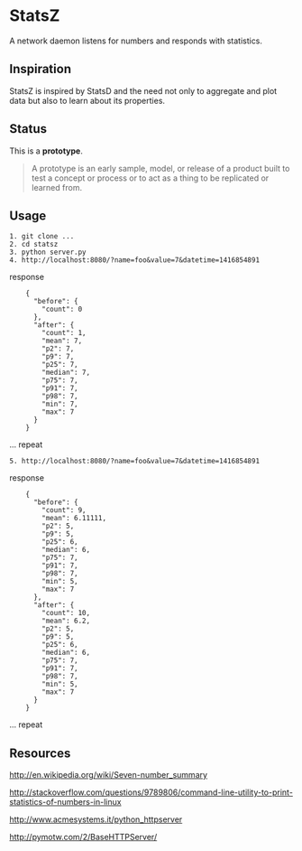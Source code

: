 StatsZ
=====

A network daemon listens for numbers and responds with statistics.

Inspiration
-----------

StatsZ is inspired by StatsD and the need not only to aggregate and plot data but also to learn about its properties.

Status
------

This is a **prototype**.

> A prototype is an early sample, model, or release of a product built to test a concept or process or to act as a thing to be replicated or learned from.

Usage
-----

    1. git clone ...
    2. cd statsz
    3. python server.py
    4. http://localhost:8080/?name=foo&value=7&datetime=1416854891

response

        {
          "before": {
            "count": 0
          },
          "after": {
            "count": 1,
            "mean": 7,
            "p2": 7,
            "p9": 7,
            "p25": 7,
            "median": 7,
            "p75": 7,
            "p91": 7,
            "p98": 7,
            "min": 7,
            "max": 7
          }
        }
    
... repeat

    5. http://localhost:8080/?name=foo&value=7&datetime=1416854891

response

        {
          "before": {
            "count": 9,
            "mean": 6.11111,
            "p2": 5,
            "p9": 5,
            "p25": 6,
            "median": 6,
            "p75": 7,
            "p91": 7,
            "p98": 7,
            "min": 5,
            "max": 7
          },
          "after": {
            "count": 10,
            "mean": 6.2,
            "p2": 5,
            "p9": 5,
            "p25": 6,
            "median": 6,
            "p75": 7,
            "p91": 7,
            "p98": 7,
            "min": 5,
            "max": 7
          }
        }

... repeat

Resources
---------

http://en.wikipedia.org/wiki/Seven-number_summary

http://stackoverflow.com/questions/9789806/command-line-utility-to-print-statistics-of-numbers-in-linux

http://www.acmesystems.it/python_httpserver

http://pymotw.com/2/BaseHTTPServer/
